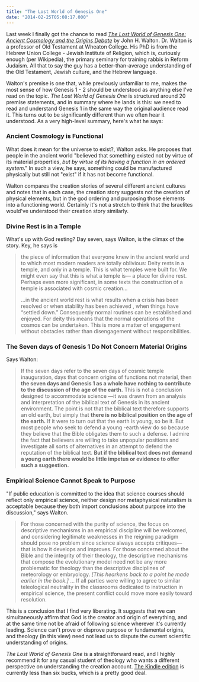 ```yaml
---
title: "The Lost World of Genesis One"
date: "2014-02-25T05:08:17.000"
---
```


Last week I finally got the chance to read [_The Lost World of Genesis One: Ancient Cosmology and the Origins Debate_](http://www.amazon.com/gp/product/B003VM8QK0/ref=as_li_ss_tl?ie=UTF8&camp=1789&creative=390957&creativeASIN=B003VM8QK0&linkCode=as2&tag=chrishubbs-20) by John H. Walton. Dr. Walton is a professor of Old Testament at Wheaton College. His PhD is from the Hebrew Union College - Jewish Institute of Religion, which is, curiously enough (per Wikipedia), the primary seminary for training rabbis in Reform Judaism. All that to say the guy has a better-than-average understanding of the Old Testament, Jewish culture, and the Hebrew language.

Walton's premise is one that, while previously unfamiliar to me, makes the most sense of how Genesis 1 - 2 should be understood as anything else I've read on the topic. _The Lost World of Genesis One_ is structured around 20 premise statements, and in summary where he lands is this: we need to read and understand Genesis 1 in the same way the original audience read it. This turns out to be significantly different than we often hear it understood. As a very high-level summary, here's what he says:

### Ancient Cosmology is Functional

What does it mean for the universe to exist?, Walton asks. He proposes that people in the ancient world "believed that something existed not by virtue of its material properties, _but by virtue of its having a function in an ordered system_." In such a view, he says, something could be manufactured physically but still not "exist" if it has not become functional.

Walton compares the creation stories of several different ancient cultures and notes that in each case, the creation story suggests not the creation of physical elements, but in the god ordering and purposing those elements into a functioning world. Certainly it's not a stretch to think that the Israelites would've understood their creation story similarly.

### Divine Rest is in a Temple

What's up with God resting? Day seven, says Walton, is the climax of the story. Key, he says is

> the piece of information that everyone knew in the ancient world and to which most modern readers are totally oblivious: Deity rests in a temple, and only in a temple. This is what temples were built for. We might even say that this is what a temple is— a place for divine rest. Perhaps even more significant, in some texts the construction of a temple is associated with cosmic creation...
> 
> ...in the ancient world rest is what results when a crisis has been resolved or when stability has been achieved , when things have “settled down.” Consequently normal routines can be established and enjoyed. For deity this means that the normal operations of the cosmos can be undertaken. This is more a matter of engagement without obstacles rather than disengagement without responsibilities.

### The Seven days of Genesis 1 Do Not Concern Material Origins

Says Walton:

> If the seven days refer to the seven days of cosmic temple inauguration, days that concern origins of functions not material, then **the seven days and Genesis 1 as a whole have nothing to contribute to the discussion of the age of the earth.** This is not a conclusion designed to accommodate science —it was drawn from an analysis and interpretation of the biblical text of Genesis in its ancient environment. The point is not that the biblical text therefore supports an old earth, but simply that **there is no biblical position on the age of the earth.** If it were to turn out that the earth is young, so be it. But most people who seek to defend a young -earth view do so because they believe that the Bible obligates them to such a defense. I admire the fact that believers are willing to take unpopular positions and investigate all sorts of alternatives in an attempt to defend the reputation of the biblical text. **But if the biblical text does not demand a young earth there would be little impetus or evidence to offer such a suggestion.**

### Empirical Science Cannot Speak to Purpose

"If public education is committed to the idea that science courses should reflect only empirical science, neither design nor metaphysical naturalism is acceptable because they both import conclusions about purpose into the discussion," says Walton.

> For those concerned with the purity of science, the focus on descriptive mechanisms in an empirical discipline will be welcomed, and considering legitimate weaknesses in the reigning paradigm should pose no problem since science always accepts critiques— that is how it develops and improves. For those concerned about the Bible and the integrity of their theology, the descriptive mechanisms that compose the evolutionary model need not be any more problematic for theology than the descriptive disciplines of meteorology or embryology. _\[This hearkens back to a point he made earlier in the book.\]_ ... If all parties were willing to agree to similar teleological neutrality in the classrooms dedicated to instruction in empirical science, the present conflict could move more easily toward resolution.

This is a conclusion that I find very liberating. It suggests that we can simultaneously affirm that God is the creator and origin of everything, and at the same time not be afraid of following science wherever it's currently leading. Science can't prove or disprove purpose or fundamental origins, and theology (in this view) need not lead us to dispute the current scientific understanding of origins.

_The Lost World of Genesis One_ is a straightforward read, and I highly recommend it for any casual student of theology who wants a different perspective on understanding the creation account. [The Kindle edition](http://www.amazon.com/gp/product/B003VM8QK0/ref=as_li_ss_tl?ie=UTF8&camp=1789&creative=390957&creativeASIN=B003VM8QK0&linkCode=as2&tag=chrishubbs-20) is currently less than six bucks, which is a pretty good deal.
